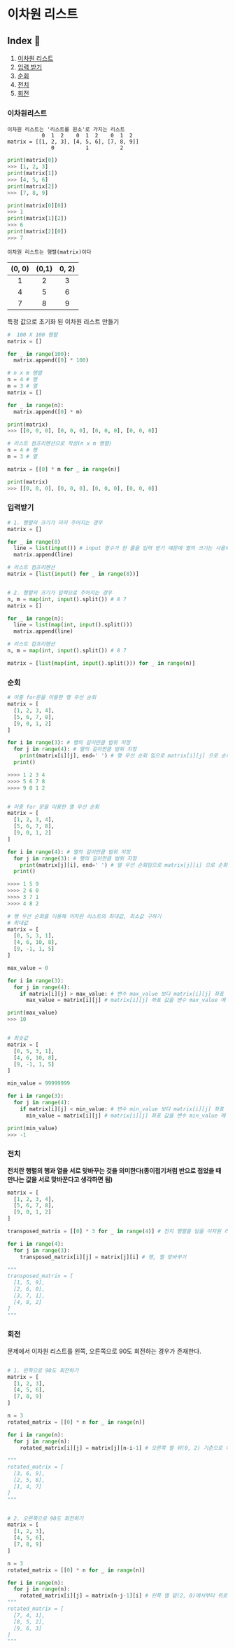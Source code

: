 # **이차원 리스트**

## **Index** 📑
1. [이차원 리스트](#이차원리스트)
2. [입력 받기](#입력받기)
3. [순회](#순회)
4. [전치](#전치)
5. [회전](#회전)


### **이차원리스트**
    이차원 리스트는 '리스트를 원소'로 가지는 리스트
               0  1  2    0  1  2    0  1  2
    matrix = [[1, 2, 3], [4, 5, 6], [7, 8, 9]]
                  0          1          2

```python
print(matrix[0])
>>> [1, 2, 3]
print(matrix[1])
>>> [4, 5, 6]
print(matrix[2])
>>> [7, 8, 9]

print(matrix[0][0])
>>> 1
print(matrix[1][2])
>>> 6
print(matrix[2][0])
>>> 7
```

    이차원 리스트는 행렬(matrix)이다
|(0, 0)|(0,1)|0, 2)|
|:---:|:---:|:---:|
|1|2|3|
|4|5|6|
|7|8|9|

특정 값으로 초기화 된 이차원 리스트 만들기

```python
#  100 X 100 행렬
matrix = []

for _ in range(100):
  matrix.append([0] * 100)

# n x m 행렬
n = 4 # 행
m = 3 # 열
matrix = []

for _ in range(n):
  matrix.append([0] * m)

print(matrix)
>>> [[0, 0, 0], [0, 0, 0], [0, 0, 0], [0, 0, 0]]

# 리스트 컴프리헨션으로 작성(n x m 행렬)
n = 4 # 행
m = 3 # 열

matrix = [[0] * m for _ in range(n)]

print(matrix)
>>> [[0, 0, 0], [0, 0, 0], [0, 0, 0], [0, 0, 0]]
```

### **입력받기**

```python
# 1. 행렬의 크기가 미리 주어지는 경우
matrix = []

for _ in range(8)
  line = list(input()) # input 함수가 한 줄을 입력 받기 때문에 열의 크기는 사용되지 않는다
  matrix.append(line)

# 리스트 컴프리헨션
matrix = [list(input() for _ in range(8))]


# 2. 행렬의 크기가 입력으로 주어지는 경우
n, m = map(int, input().split()) # 8 7
matrix = []

for _ in range(n):
  line = list(map(int, input().split()))
  matrix.append(line)

# 리스트 컴프리헨션
n, m = map(int, input().split()) # 8 7

matrix = [list(map(int, input().split())) for _ in range(n)] 
```


### **순회**
```python
# 이중 for문을 이용한 행 우선 순회
matrix = [
  [1, 2, 3, 4],
  [5, 6, 7, 8],
  [9, 0, 1, 2]
]

for i in range(3): # 행의 길이만큼 범위 지정
  for j in range(4): # 열의 길이만큼 범위 지정
    print(matrix[i][j], end=' ') # 행 우선 순회 임으로 matrix[i][j] 으로 순회(좌표로 생각)
  print()

>>>> 1 2 3 4
>>>> 5 6 7 8
>>>> 9 0 1 2


# 이중 for 문을 이용한 열 우선 순회
matrix = [
  [1, 2, 3, 4],
  [5, 6, 7, 8],
  [9, 0, 1, 2]
]

for i in range(4): # 열의 길이만큼 범위 지정
  for j in range(3): # 행의 길이만큼 범위 지정
    print(matrix[j][i], end=' ') # 열 우선 순회임으로 matrix[j][i] 으로 순회(좌표로 생각)
  print()

>>>> 1 5 9
>>>> 2 6 0
>>>> 3 7 1
>>>> 4 8 2

# 행 우선 순회를 이용해 이차원 리스트의 최대값, 최소값 구하기
# 최대값
matrix = [
  [0, 5, 3, 1],
  [4, 6, 10, 8],
  [9, -1, 1, 5]
]

max_value = 0

for i in range(3):
  for j in range(4):
    if matrix[i][j] > max_value: # 변수 max_value 보다 matrix[i][j] 좌표 값이 더 클 경우
      max_value = matrix[i][j] # matrix[i][j] 좌표 값을 변수 max_value 에 대입

print(max_value)
>>> 10


# 최솟값
matrix = [
  [0, 5, 3, 1],
  [4, 6, 10, 8],
  [9, -1, 1, 5]
]

min_value = 99999999

for i in range(3):
  for j in range(4):
    if matrix[i][j] < min_value: # 변수 min_value 보다 matrix[i][j] 좌표 값이 더 작을 경우
      min_value = matrix[i][j] # matrix[i][j] 좌표 값을 변수 min_value 에 대입

print(min_value)
>>> -1
```

### **전치**
**전치란 행렬의 행과 열을 서로 맞바꾸는 것을 의미한다(종이접기처럼 반으로 접었을 때 만나는 값을 서로 맞바꾼다고 생각하면 됨)**
```python
matrix = [
  [1, 2, 3, 4],
  [5, 6, 7, 8],
  [9, 0, 1, 2]
]

transposed_matrix = [[0] * 3 for _ in range(4)] # 전치 행렬을 담을 이차원 리스트 초기화(행과 열의 크기가 반대)

for i in range(4):
  for j in range(3):
    transposed_matrix[i][j] = matrix[j][i] # 행, 열 맞바꾸기

"""
transposed_matrix = [
  [1, 5, 9],
  [2, 6, 0],
  [3, 7, 1],
  [4, 8, 2]
]
"""
```


### **회전**
문제에서 이차원 리스트를 왼쪽, 오른쪽으로 90도 회전하는 경우가 존재한다.
```python

# 1. 왼쪽으로 90도 회전하기
matrix = [
  [1, 2, 3],
  [4, 5, 6],
  [7, 8, 9]
]

n = 3
rotated_matrix = [[0] * n for _ in range(n)]

for i in range(n):
  for j in range(n):
    rotated_matrix[i][j] = matrix[j][n-i-1] # 오른쪽 열 위(0, 2) 기준으로 아래로 순차적으로 진행됨

"""
rotated_matrix = [
  [3, 6, 9],
  [2, 5, 8],
  [1, 4, 7]
]
"""


# 2. 오른쪽으로 90도 회전하기
matrix = [
  [1, 2, 3],
  [4, 5, 6],
  [7, 8, 9]
]

n = 3
rotated_matrix = [[0] * n for _ in range(n)]

for i in range(n):
  for j in range(n):
    rotated_matrix[i][j] = matrix[n-j-1][i] # 왼쪽 열 밑(2, 0)에서부터 위로 순차적으로 진행 
"""
rotated_matrix = [
  [7, 4, 1],
  [8, 5, 2],
  [9, 6, 3]
]
"""
```


